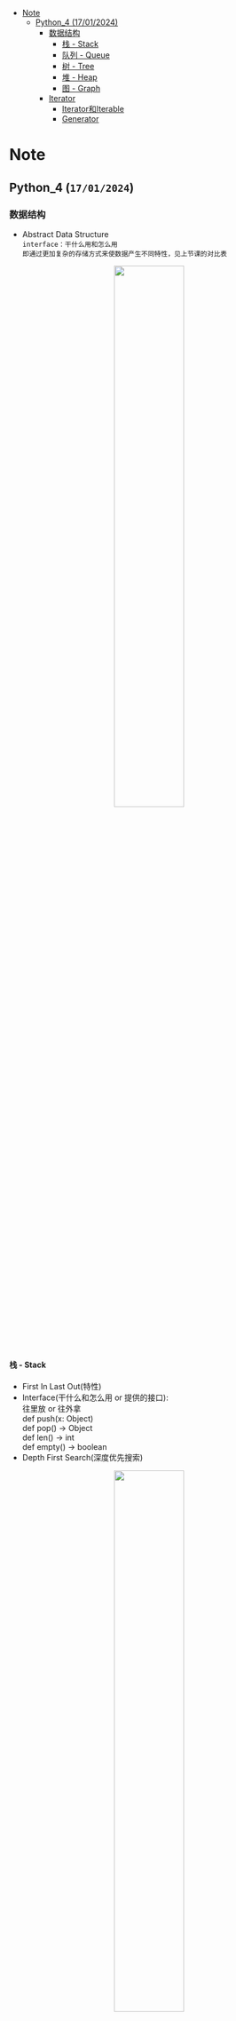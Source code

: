 - [Note](#Note)
  - [Python_4 (17/01/2024)](#Python_4-17012024)
    - [数据结构](#数据结构)
      - [栈 - Stack](#栈---Stack)
      - [队列 - Queue](#队列---Queue)
      - [树 - Tree](#树---Tree)
      - [堆 - Heap](#堆---Heap)
      - [图 - Graph](#图---Graph)
    - [Iterator](#Iterator)
      - [Iterator和Iterable](#Iterator和Iterable)
      - [Generator](#Generator)

# Note

## Python_4 (`17/01/2024`)

### 数据结构
- Abstract Data Structure <br>
`interface：干什么用和怎么用`<br>
`即通过更加复杂的存储方式来使数据产生不同特性，见上节课的对比表`

<p align='center'><img src='../images/数据结构.png' width='50%' height='50%' /></p>

#### 栈 - Stack
- First In Last Out(特性)
- Interface(干什么和怎么用 or 提供的接口):<br>
  往里放 or 往外拿<br>
  def push(x: Object)<br>
  def pop() -> Object<br>
  def len() -> int<br>
  def empty() -> boolean
- Depth First Search(深度优先搜索)

<p align='center'><img src='../images/栈.png' width='50%' height='50%' /></p>

#### 队列 - Queue
- First In First Out(特性)
- 做题是最常用list
- 实际中使用针对双向列表进行优化过的deque更适合 
- Breadth First Search(广度优先搜索)

<p align='center'><img src='../images/队列.png' width='50%' height='50%' /></p>

#### 树 - Tree
- 有各种分类：
- 二叉树(BT)：每个节点最多有两个子节点的树结构
- 二叉搜索树(BST)：二叉树的一种，其中每个节点的左子树中的所有节点的值小于节点的值，右子树中的所有节点值大于节点的值
- 平衡二叉树：左右子树的高度差不超过1，有助于提高检索效率
- B树：平衡的多路搜索树，每个节点可以包含多个键和子节点，能更快的进行query
- 2-3树：一种平衡的搜索树，每个节点可以包含2个或3个键，并相应的有2个或3个子节点，能提高索引性能
- 红黑树：一种自平衡的二叉搜索树，通过在每次加入新的数据之后再进行重新的排列以确保树的平衡

<p align='center'><img src='../images/树.png' width='50%' height='50%' /></p>

#### 堆 - Heap
- 也叫 priority Queue
- max heap：每次pop出来的都是最大的那个值
- min heap：每次pop出来都必须是最小值
- 图中是max heap
- heapify_up/down功能：即随机加入一个数后会对整个heap进行对比并将其排在正确的位置
- 但做题时最常用heapq(单线程时优先，注重性能) or queue.PriorityQueue(多线程优先，注重安全)
- queue.Queue(队列)  queue.LifoQueue(栈)

<p align='center'><img src='../images/堆.png' width='50%' height='50%' /></p>

#### 图 - Graph
- 表示图的两种方法：
- 1.邻接表表示法(优势：省空间)：<br>
{<br>
1:[2,4], <br>
2:[1,4], <br>
3:[], <br>
4:[1,2] <br>
} 
- 2.邻接矩阵表示法(优势：连接关系一目了然)：

|  | 1 | 2 | 3 | 4
| :---: | :---: | :---: | :---: | :---:
| 1 | T | T | F | T
| 2 | T | T | F | T
| 3 | F | F | F | F
| 4 | T | T | F | T

<p align='center'><img src='../images/图.png' width='50%' height='50%' /></p>


### Iterator
#### Iterator和Iterable
- Iterable（可迭代对象）: 意味着这个对象能够被迭代，即可以一个接一个地返回其元素
- Iterator（迭代器）: 是一个遵循迭代器协议的对象，用于遍历和访问iterable对象中的元素
- 区别：
- 功能：Iterable是可以被迭代的对象，它依赖于iterator来实现元素的逐一访问。而iterator本身就是执行迭代操作的工具，负责实际的遍历过程
- 方法实现：Iterable对象需要实现__iter__()方法以返回一个iterator。Iterator对象需要实现__iter__()和__next__()方法
- 联系：
- iterable提供了一种方式来获取一个可以遍历自己的元素的iterator，而iterator则是具体实现这一过程的机制，使得我们可以遍历iterable中的元素

<p align='center'><img src='../images/iterator.png' width='50%' height='50%' /></p>

#### Generator
- 生成器是一种特殊类型的迭代器，但不需要显式地实现__iter__()和__next__()方法
- 生成器与迭代器相比在处理大型数据集时通常更内存高效，即不占内存

<p align='center'><img src='../images/generator.png' width='50%' height='50%' /></p>

### List
- 关于Python中列表（Lists）的概念图
- 解释了列表是如何与其他数据类型相联系的，以及列表的操作和特性

<p align='center'><img src='../images/list.png' width='50%' height='50%' /></p>

